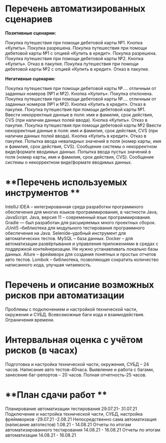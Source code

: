 # **Перечень автоматизированных сценариев**

**Позитивные сценарии:**

Покупка путешествия при помощи дебетовой карты №1. Кнопка «Купить». Покупка разрешена.
Покупка путешествия при помощи дебетовой карты №1 с опцией «Купить в кредит». Покупка разрешена.
Покупка путешествия при помощи дебетовой карты №2. Кнопка «Купить». Отказ в пакупке.
Покупка путешествия при помощи дебетовой карты №2 с опцией «Купить в кредит». Отказ в пакупке.

**Негативные сценарии:**

Покупка путешествия при помощи дебетовой карты №…. отличным от заданных номеров (№1 и №2). Кнопка «Купить». Покупка отклонена.
Покупка путешествия при помощи дебетовой карты №…. отличным от заданных номеров (№1 и №2). Кнопка «Купить в кредит». Отказ в пакупке.
Покупка путешествия при помощи дебетовой карты №1. Ввести некорректные данные в поля: имя и фамилия, срок действия, CVS (при наличии данных полей ввода). Кнопка «Купить». Отказ в пакупке.
Покупка путешествия при помощи дебетовой карты №2 Ввести некорректные данные в поля: имя и фамилия, срок действия, CVS (при наличии данных полей ввода). Кнопка «Купить в кредит». Отказ в пакупке.
Попытка ввода невалидных значений в поля (номер карты, имя и фамилия, срок действия, CVS). Сообщение системы о некорректном виде/формате вводимых данных.
Попытка ввода пустых значений в поля (номер карты, имя и фамилия, срок действия, CVS). Сообщение системы о некорректном виде/формате вводимых данных.

# **Перечень используемых инструментов **

 IntelliJ IDEA – интегрированная среда разработки программного обеспечения для многих языков программирования, в частности Java, JavaScript.
Java, версия 11 – современный язык программирования. 
Gradle — был разработан для расширяемых много проектных сборок.
JUnit5 –библиотека для модульного тестирования программного обеспечения на Java.
Selenide–удобный инструмент для автоматических тестов.
MySQL –  база данных.
Docker –  для автоматизации развёртывания и управления приложениями в средах с поддержкой контейнеризации. Не нужно устанавливать локально базы данных.
Allure – фреймворк для создания понятных и простых отчетов авто тестов.
Lombok – библиотека, позволяющая сократить количество написанного кода, улучшая читаемость.

# **Перечень и описание возможных рисков при автоматизации**

Проблемы с подключением и настройкой технической части, окружения и СУБД.
Всевозможные баги кода и взаимодействия.
Ограничения времени.

# **Интервальная оценка с учётом рисков (в часах)**

Подготовка и настройка технической части, окружения, СУБД – 24 часов.
Написание авто тестов-40часа.
Выявление и работа с багами, занесение баг-репортов – 20 часов.
Полная отчетность-25 часов.


# **План сдачи работ **

Планирование автоматизации тестирования 29.07.21- 31.07.21
Подключение и настройка технической части, СУБД, настройка фреймворков -29.07.21 -2.08.21
Непосредственно сама автоматизация (написание автотестов) 1.08.21 - 14.08.21
Отчеты по итогам автоматизированного тестирования 14.08.21 - 16.08.21
Отчеты по итогам автоматизации 14.08.21 - 16.08.21


